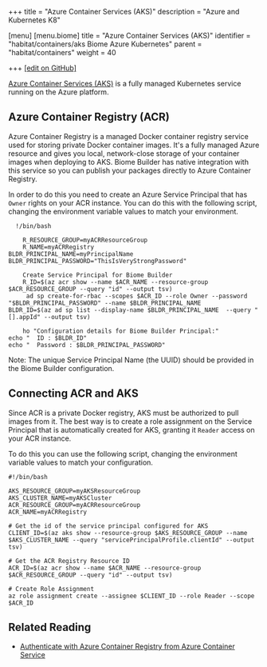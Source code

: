 +++
title = "Azure Container Services (AKS)"
description = "Azure and Kubernetes K8"

[menu]
  [menu.biome]
    title = "Azure Container Services (AKS)"
    identifier = "habitat/containers/aks Biome Azure Kubernetes"
    parent = "habitat/containers"
    weight = 40

+++
[\[edit on GitHub\]](https://github.com/habitat-sh/habitat/blob/master/components/docs-chef-io/content/habitat/aks.md)

[Azure Container Services (AKS)](https://azure.microsoft.com/services/container-service/)
is a fully managed Kubernetes service running on the Azure platform.

## Azure Container Registry (ACR)

Azure Container Registry is a managed Docker container registry service used for storing private Docker container images. It's a fully managed Azure resource and gives you local, network-close storage of your container images when deploying to AKS. Biome Builder has native integration with this service so you can publish your packages directly to Azure Container Registry.

In order to do this you need to create an Azure Service Principal that has `Owner` rights
on your ACR instance. You can do this with the following script, changing the environment
variable values to match your environment.

```
  !/bin/bash

    R_RESOURCE_GROUP=myACRResourceGroup
    R_NAME=myACRRegistry
BLDR_PRINCIPAL_NAME=myPrincipalName
BLDR_PRINCIPAL_PASSWORD="ThisIsVeryStrongPassword"

    Create Service Principal for Biome Builder
    R_ID=$(az acr show --name $ACR_NAME --resource-group $ACR_RESOURCE_GROUP --query "id" --output tsv)
     ad sp create-for-rbac --scopes $ACR_ID --role Owner --password "$BLDR_PRINCIPAL_PASSWORD" --name $BLDR_PRINCIPAL_NAME
BLDR_ID=$(az ad sp list --display-name $BLDR_PRINCIPAL_NAME  --query "[].appId" --output tsv)

    ho "Configuration details for Biome Builder Principal:"
echo "  ID : $BLDR_ID"
echo "  Password : $BLDR_PRINCIPAL_PASSWORD"
```

Note: The unique Service Principal Name (the UUID) should be provided in the Biome Builder
configuration.

## Connecting ACR and AKS

Since ACR is a private Docker registry, AKS must be authorized to pull images from it. The best way is to create a role assignment on the Service Principal that is automatically created for AKS, granting it `Reader` access on your ACR instance.

To do this you can use the following script, changing the environment variable values to match your configuration.

```
#!/bin/bash

AKS_RESOURCE_GROUP=myAKSResourceGroup
AKS_CLUSTER_NAME=myAKSCluster
ACR_RESOURCE_GROUP=myACRResourceGroup
ACR_NAME=myACRRegistry

# Get the id of the service principal configured for AKS
CLIENT_ID=$(az aks show --resource-group $AKS_RESOURCE_GROUP --name $AKS_CLUSTER_NAME --query "servicePrincipalProfile.clientId" --output tsv)

# Get the ACR Registry Resource ID
ACR_ID=$(az acr show --name $ACR_NAME --resource-group $ACR_RESOURCE_GROUP --query "id" --output tsv)

# Create Role Assignment
az role assignment create --assignee $CLIENT_ID --role Reader --scope $ACR_ID
```

## Related Reading

* [Authenticate with Azure Container Registry from Azure Container Service](https://docs.microsoft.com/azure/container-registry/container-registry-auth-aks#grant-aks-access-to-acr)

